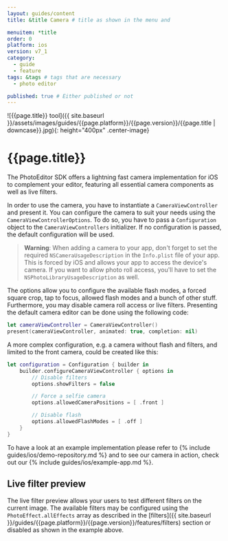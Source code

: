 ```yaml
---
layout: guides/content
title: &title Camera # title as shown in the menu and

menuitem: *title
order: 0
platform: ios
version: v7_1
category:
  - guide
  - feature
tags: &tags # tags that are necessary
  - photo editor

published: true # Either published or not
---
```


![{{page.title}} tool]({{ site.baseurl }}/assets/images/guides/{{page.platform}}/{{page.version}}/{{page.title | downcase}}.jpg){: height="400px" .center-image}

# {{page.title}}

The PhotoEditor SDK offers a lightning fast camera implementation for iOS to complement your editor, featuring all essential camera components as well as live filters.

In order to use the camera, you have to instantiate a `CameraViewController` and present it. You can configure the camera to suit your needs using the `CameraViewControllerOptions`. To do so, you have to pass a `Configuration` object to the `CameraViewControllers` initializer. If no configuration is passed, the default configuration will be used.

> __Warning__: When adding a camera to your app, don't forget to set the required `NSCameraUsageDescription` in the `Info.plist` file of your app. This is forced by iOS and allows your app to access the device's camera. If you want to allow photo roll access, you'll have to set the `NSPhotoLibraryUsageDescription` as well.

The options allow you to configure the available flash modes, a forced square crop, tap to focus, allowed flash modes and a bunch of other stuff. Furthermore, you may disable camera roll access or live filters. Presenting the default camera editor can be done using the following code:

```swift
let cameraViewController = CameraViewController()
present(cameraViewController, animated: true, completion: nil)
```

A more complex configuration, e.g. a camera without flash and filters, and limited to the front camera, could be created like this:

```swift
let configuration = Configuration { builder in
    builder.configureCameraViewController { options in
        // Disable filters
        options.showFilters = false

        // Force a selfie camera
        options.allowedCameraPositions = [ .front ]

        // Disable flash
        options.allowedFlashModes = [ .off ]
    }
}
```

To have a look at an example implementation please refer to {% include guides/ios/demo-repository.md %} and to see our camera in action, check out our {% include guides/ios/example-app.md %}.

## Live filter preview

The live filter preview allows your users to test different filters on the current image. The available filters may be configured using the `PhotoEffect.allEffects` array as described in the [filters]({{ site.baseurl }}/guides/{{page.platform}}/{{page.version}}/features/filters) section or disabled as shown in the example above.
